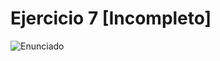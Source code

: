 # Ejercicio 7 [Incompleto]

![Enunciado](https://github.com/Lukas-De-Angelis-Riva/Estructura-Assembly/blob/master/Guia6/Ejercicio07/Enunciado.JPG)